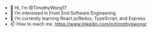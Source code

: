 - 👋 Hi, I’m @TimothyWong17
- 👀 I’m interested in Front End Software Engineering
- 🌱 I’m currently learning React.js/Redux, TypeScript, and Express
- 📫 How to reach me: https://www.linkedin.com/in/timothygwong/

<!---
TimothyWong17/TimothyWong17 is a ✨ special ✨ repository because its `README.md` (this file) appears on your GitHub profile.
You can click the Preview link to take a look at your changes.
--->
